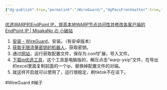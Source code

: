 ```yaml
---
{"dg-publish":true,"permalink":"/WireGuard/","dgPassFrontmatter":true,"noteIcon":""}
---
```


[优选WARP的EndPoint IP，提高本地WARP节点访问性并修改各客户端的EndPoint IP | MisakaNo の 小破站](https://blog.misaka.rest/2023/03/12/cf-warp-yxip/)

1. [安装 - WireGuard](https://www.wireguard.com/install/)，安装。（有安卓版本）
2. [获取无限流量密钥的机器人](https://t.me/generatewarpplusbot)，获取密钥。
3. 通过[网站](https://replit.com/@misaka-blog/wgcf-profile-generator?v=1)，运行获取配置文件，保存为.conf扩展，导入文件。
4. [下载ip优选工具](https://gitlab.com/Misaka-blog/warp-script/-/raw/main/files/warp-yxip/warp-yxip-win.7z?inline=false)，这个工具是电脑版的，解压点击“warp-yxip”文件，在导出的excel里面复制前面的一个ip，替换掉配置文件的对端。
5. 就这样开启就可以使用了，运行很稳定，刷tiktok不在话下。


#WireGuard #梯子